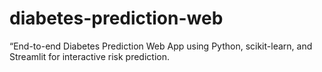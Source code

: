 # diabetes-prediction-web
“End-to-end Diabetes Prediction Web App using Python, scikit-learn, and Streamlit for interactive risk prediction.
